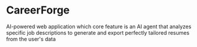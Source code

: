 # CareerForge
AI-powered web application which core feature is an AI agent that analyzes specific job descriptions to generate and export perfectly tailored resumes from the user's data
